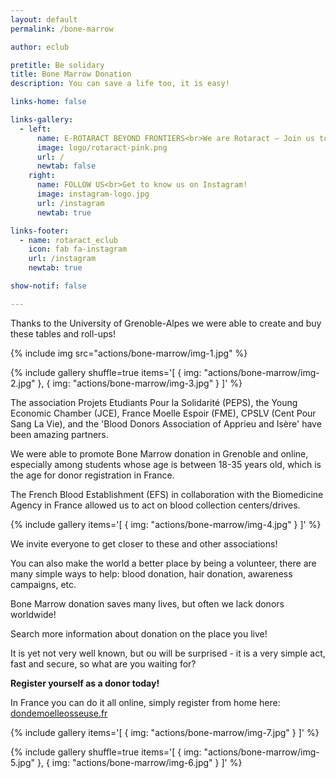 ```yaml
---
layout: default
permalink: /bone-marrow

author: eclub

pretitle: Be solidary
title: Bone Marrow Donation
description: You can save a life too, it is easy!

links-home: false

links-gallery:
  - left:
      name: E-ROTARACT BEYOND FRONTIERS<br>We are Rotaract – Join us today!
      image: logo/rotaract-pink.png
      url: /
      newtab: false
    right:
      name: FOLLOW US<br>Get to know us on Instagram!
      image: instagram-logo.jpg
      url: /instagram
      newtab: true

links-footer:
  - name: rotaract_eclub
    icon: fab fa-instagram
    url: /instagram
    newtab: true

show-notif: false

---
```


Thanks to the University of Grenoble-Alpes we were able to create and buy these tables and roll-ups!

{% include img src="actions/bone-marrow/img-1.jpg" %}

{% include gallery
  shuffle=true
  items='[
    { img: "actions/bone-marrow/img-2.jpg" },
    { img: "actions/bone-marrow/img-3.jpg" }
  ]'
%}

The association Projets Etudiants Pour la Solidarité (PEPS), the Young Economic Chamber (JCE), France Moelle Espoir (FME), CPSLV (Cent Pour Sang La Vie), and the 'Blood Donors Association of Apprieu and Isère' have been amazing partners.

We were able to promote Bone Marrow donation in Grenoble and online, especially among students whose age is between 18-35 years old, which is the age for donor registration in France.

The French Blood Establishment (EFS) in collaboration with the Biomedicine Agency in France allowed us to act on blood collection centers/drives.

{% include gallery
  items='[
    { img: "actions/bone-marrow/img-4.jpg" }
  ]'
%}

We invite everyone to get closer to these and other associations!

You can also make the world a better place by being a volunteer, there are many simple ways to help: blood donation, hair donation, awareness campaigns, etc.

Bone Marrow donation saves many lives, but often we lack donors worldwide!

Search more information about donation on the place you live!

It is yet not very well known, but ou will be surprised - it is a very simple act, fast and secure, so what are you waiting for?

**Register yourself as a donor today!**

In France you can do it all online, simply register from home here: [dondemoelleosseuse.fr](https://www.dondemoelleosseuse.fr)

{% include gallery
  items='[
    { img: "actions/bone-marrow/img-7.jpg" }
  ]'
%}

{% include gallery
  shuffle=true
  items='[
    { img: "actions/bone-marrow/img-5.jpg" },
    { img: "actions/bone-marrow/img-6.jpg" }
  ]'
%}
